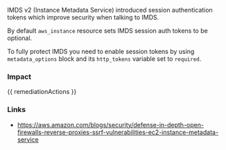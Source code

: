 
IMDS v2 (Instance Metadata Service) introduced session authentication tokens which improve security when talking to IMDS.

By default <code>aws_instance</code> resource sets IMDS session auth tokens to be optional.

To fully protect IMDS you need to enable session tokens by using <code>metadata_options</code> block and its <code>http_tokens</code> variable set to <code>required</code>.


### Impact
<!-- Add Impact here -->

<!-- DO NOT CHANGE -->
{{ remediationActions }}

### Links
- https://aws.amazon.com/blogs/security/defense-in-depth-open-firewalls-reverse-proxies-ssrf-vulnerabilities-ec2-instance-metadata-service



